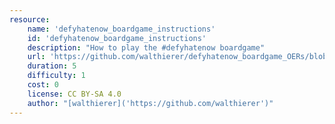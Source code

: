 ```yaml
---
resource:
    name: 'defyhatenow_boardgame_instructions'
    id: 'defyhatenow_boardgame_instructions'      
    description: "How to play the #defyhatenow boardgame"
    url: 'https://github.com/walthierer/defyhatenow_boardgame_OERs/blob/main/defyhatenow_boardgame_instructions'
    duration: 5     
    difficulty: 1   
    cost: 0   
    license: CC BY-SA 4.0
    author: "[walthierer]('https://github.com/walthierer')"
---
```

